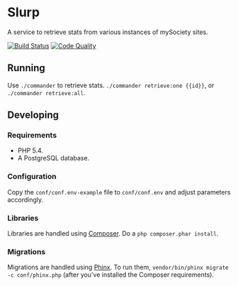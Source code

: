 # Slurp

A service to retrieve stats from various instances of mySociety sites.

[![Build Status](https://img.shields.io/scrutinizer/build/g/mysociety/slurp.svg)](https://scrutinizer-ci.com/g/mysociety/slurp/)
[![Code Quality](https://img.shields.io/scrutinizer/g/mysociety/slurp.svg)](https://scrutinizer-ci.com/g/mysociety/slurp/)

## Running

Use `./commander` to retrieve stats. `./commander retrieve:one {{id}}`, or `./commander retrieve:all`.

## Developing

### Requirements

* PHP 5.4.
* A PostgreSQL database.

### Configuration

Copy the `conf/conf.env-example` file to `conf/conf.env` and adjust parameters accordingly.

### Libraries

Libraries are handled using [Composer](https://getcomposer.org/). Do a `php composer.phar install`.

### Migrations

Migrations are handled using [Phinx](https://phinx.org/). To run them, `vendor/bin/phinx migrate -c conf/phinx.php` (after you've installed the Composer requirements).
